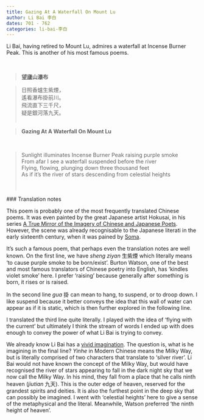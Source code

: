 ```yaml
---
title: Gazing At A Waterfall On Mount Lu
author: Li Bai 李白 
dates: 701 - 762
categories: li-bai-李白
---
```

Li Bai, having retired to Mount Lu, admires a waterfall at Incense Burner Peak<!--more-->.  This is another of his most famous poems.
  
<br>
  
>**望廬山瀑布**

  

> 日照香爐生紫煙，<br>
> 遙看瀑布掛前川。<br>
> 飛流直下三千尺，<br>
> 疑是銀河落九天。<br><br>

>**Gazing At A Waterfall On Mount Lu**
<br>      
    
> Sunlight illuminates Incense Burner Peak raising purple smoke <br>
> From afar I see a waterfall suspended before the river <br>
> Flying, flowing, plunging down three thousand feet <br>
> As if it’s the river of stars descending from celestial heights <br><br><br>

<p class="post-title divided p-name"></p>    
### Translation notes

This poem is probably one of the most frequently translated Chinese poems. It was even painted by the great Japanese artist Hokusai, in his series [A True Mirror of the Imagery of Chinese and Japanese Poets](https://allenartcollection.oberlin.edu/objects/10887/the-chinese-poet-li-bai-viewing-a-waterfall-from-the-series). However, the scene was already recognisable to the Japanese literati in the early sixteenth century, when it was pained by [Soma](https://searchcollection.asianart.org/objects/7734/li-bai-viewing-the-waterfall-at-mt-lu).
  
It’s such a famous poem, that perhaps even the translation notes are well known. On the first line, we have *sheng ziyan* 生紫煙 which literally means ‘to cause purple smoke to be born/exist’. Burton Watson, one of the best and most famous translators of Chinese poetry into English, has ‘kindles violet smoke’ here. I prefer ‘raising’ because generally after something is born, it rises or is raised.

In the second line *gua* 掛 can mean to hang, to suspend, or to droop down. I like suspend because it better conveys the idea that this wall of water can appear as if it is static, which is then further explored in the following line.

I translated the third line quite literally. I played with the idea of ‘flying with the current’ but ultimately I think the stream of words I ended up with does enough to convey the power of what Li Bai is trying to convey.

We already know Li Bai has a [vivid imagination](/poets/li-bai-李白/ballad-on-leaving-a-voyage-of-tianmu-mountain-in-a-dream). The question is, what is he imagining in the final line? *Yinhe* in Modern Chinese means the Milky Way, but is literally comprised of two characters that translate to ‘silver river’. Li Bai would not have known the concept of the Milky Way, but would have recognised the river of stars appearing to fall in the dark night sky that we now call the Milky Way. In his mind, they fall from a place that he calls ninth heaven (*jiutian* 九天). This is the outer edge of heaven, reserved for the grandest spirits and deities. It is also the furthest point in the deep sky that can possibly be imagined. I went with ‘celestial heights’ here to give a sense of the metaphysical and the literal. Meanwhile, Watson preferred ‘the ninth height of heaven’.